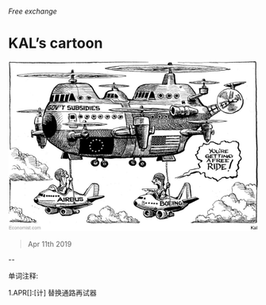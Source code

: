 ###### Free exchange

# KAL’s cartoon 

![image](images/20190413_WWD000_0.jpg) 

> Apr 11th 2019 

-- 

 单词注释:

1.APR[]:[计] 替换通路再试器 


